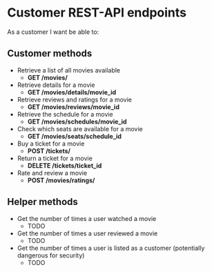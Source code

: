 # Customer REST-API endpoints

As a customer I want be able to:

## Customer methods

- Retrieve a list of all movies available
    - **GET /movies/**
- Retrieve details for a movie
    - **GET /movies/details/movie_id**
- Retrieve reviews and ratings for a movie
    - **GET /movies/reviews/movie_id**
- Retrieve the schedule for a movie
    - **GET /movies/schedules/movie_id**
- Check which seats are available for a movie
    - **GET /movies/seats/schedule_id**
- Buy a ticket for a movie
    - **POST /tickets/**
- Return a ticket for a movie
    - **DELETE /tickets/ticket_id**
- Rate and review a movie
    - **POST /movies/ratings/**


## Helper methods

- Get the number of times a user watched a movie
   - TODO
- Get the number of times a user reviewed a movie
    - TODO
- Get the number of times a user is listed as a customer (potentially dangerous for security)
    - TODO
